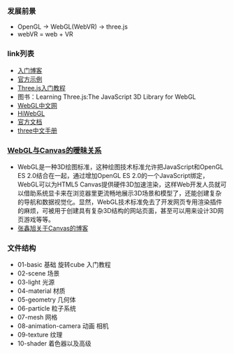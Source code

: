 ###  发展前景
+  OpenGL → WebGL(WebVR) → three.js
+  webVR = web + VR 

### link列表
+  [入门博客](http://blog.csdn.net/lijunfan1994/article/details/52370629)
+  [官方示例](https://threejs.org/examples/)
+  [Three.js入门教程](http://www.cnblogs.com/yiyezhai/category/447410.html)
+  图书：Learning Three.js:The JavaScript 3D Library for WebGL
+  [WebGL中文网](http://www.webglchina.cn/)
+  [HiWebGL](http://www.hiwebgl.com/)
+  [官方文档](https://threejs.org/docs/index.html#Manual/Introduction/Creating_a_scene)
+  [three中文手册](https://luo0412.github.io/luo-WebGL-ThreeJS/ThreeJS-Notes-doc/index.html)

### [WebGL与Canvas的暧昧关系](http://www.zhangxinxu.com/wordpress/2011/10/html5-canvas-webgl-css-shaders-glsl%E7%9A%84%E6%9A%A7%E6%98%A7%E5%85%B3%E7%B3%BB/)
+  WebGL是一种3D绘图标准，这种绘图技术标准允许把JavaScript和OpenGL ES 2.0结合在一起，通过增加OpenGL ES 2.0的一个JavaScript绑定，WebGL可以为HTML5 Canvas提供硬件3D加速渲染，这样Web开发人员就可以借助系统显卡来在浏览器里更流畅地展示3D场景和模型了，还能创建复杂的导航和数据视觉化。显然，WebGL技术标准免去了开发网页专用渲染插件的麻烦，可被用于创建具有复杂3D结构的网站页面，甚至可以用来设计3D网页游戏等等。
+  [张鑫旭关于Canvas的博客](http://www.zhangxinxu.com/wordpress/category/graphic/canvas-graphic/)

###  文件结构
+  01-basic 基础 旋转cube 入门教程
+  02-scene 场景
+  03-light 光源
+  04-material 材质
+  05-geometry 几何体
+  06-particle 粒子系统
+  07-mesh 网格
+  08-animation-camera 动画 相机
+  09-texture 纹理
+  10-shader 着色器以及高级








